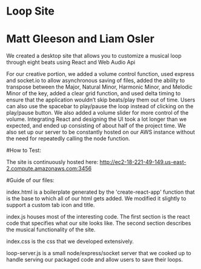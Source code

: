 # Loop Site
# Matt Gleeson and Liam Osler

We created a desktop site that allows you to customize a musical loop through eight beats using React and Web Audio Api

For our creative portion, we added a volume control function, used express and socket.io to allow asynchronous saving of files, added the ability to transpose between the Major, Natural Minor, Harmonic Minor, and Melodic Minor of the key, added a clear grid function, and used delta timing to ensure that the application wouldn’t skip beats/play them out of time. Users can also use the spacebar to play/pause the loop instead of clicking on the play/pause button. We also added a volume slider for more control of the volume. Integrating React and designing the UI took a lot longer than we expected, and ended up consisting of about half of the project time. We also set up our server to be constantly hosted on our AWS instance without the need for repeatedly calling the node function.

#How to Test:

The site is continuously hosted here: http://ec2-18-221-49-149.us-east-2.compute.amazonaws.com:3456

#Guide of our files:

index.html is a boilerplate generated by the 'create-react-app' function that is the base to which all of our html gets added. We modified it slightly to support a custom tab icon and title.

index.js houses most of the interesting code. The first section is the react code that specifies what our site looks like. The second section describes the musical functionality of the site.

index.css is the css that we developed extensively.

loop-server.js is a small node/express/socket server that we cooked up to handle serving our packaged code and allow users to save their loops.
